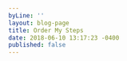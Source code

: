 ```yaml
---
byLine: ''
layout: blog-page
title: Order My Steps
date: 2018-06-10 13:17:23 -0400
published: false
---
```

